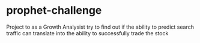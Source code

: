 # prophet-challenge
Project to as a Growth Analysist try to find out if the ability to predict search traffic can translate into the ability to successfully trade the stock

